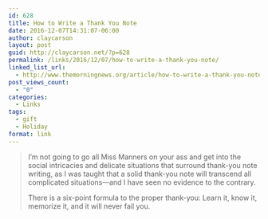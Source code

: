 ```yaml
---
id: 628
title: How to Write a Thank You Note
date: 2016-12-07T14:31:07-06:00
author: claycarson
layout: post
guid: http://claycarson.net/?p=628
permalink: /links/2016/12/07/how-to-write-a-thank-you-note/
linked_list_url:
  - http://www.themorningnews.org/article/how-to-write-a-thank-you-note
post_views_count:
  - "0"
categories:
  - Links
tags:
  - gift
  - Holiday
format: link
---
```

<blockquote>I’m not going to go all Miss Manners on your ass and get into the social intricacies and delicate situations that surround thank-you note writing, as I was taught that a solid thank-you note will transcend all complicated situations—and I have seen no evidence to the contrary.

There is a six-point formula to the proper thank-you: Learn it, know it, memorize it, and it will never fail you.</blockquote>